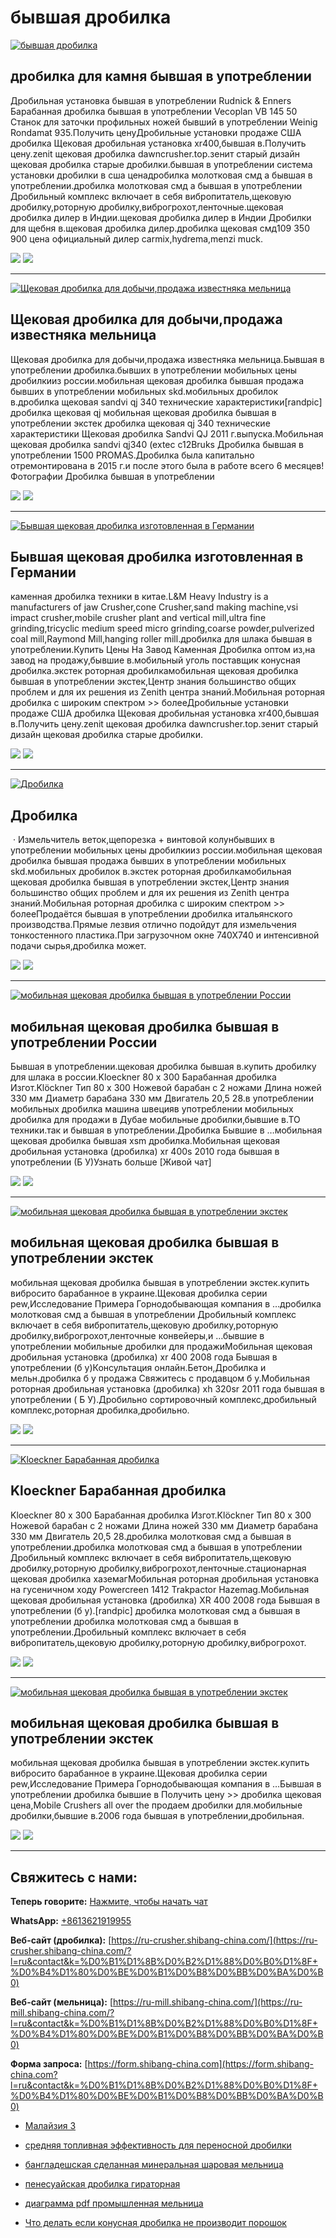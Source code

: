 # бывшая дробилка

<a href="https://swt.shibang-china.com/?l=ru&img&k=%D0%B1%D1%8B%D0%B2%D1%88%D0%B0%D1%8F+%D0%B4%D1%80%D0%BE%D0%B1%D0%B8%D0%BB%D0%BA%D0%B0" target="_blank">![бывшая дробилка](http://static.shibang-china.com/all-800x300/1399.jpg)</a>

## дробилка для камня бывшая в употреблении
Дробильная установка бывшая в употреблении Rudnick &amp; Enners Барабанная дробилка бывшая в употреблении Vecoplan VB 145 50 Станок для заточки профильных ножей бывший в употреблении Weinig Rondamat 935.Получить ценуДробильные установки продаже США дробилка Щековая дробильная установка xr400,бывшая в.Получить цену.zenit щековая дробилка dawncrusher.top.зенит старый дизайн щековая дробилка старые дробилки.бывшая в употреблении система установки дробилки в сша ценадробилка молотковая смд а бывшая в употреблении.дробилка молотковая смд а бывшая в употреблении Дробильный комплекс включает в себя вибропитатель,щековую дробилку,роторную дробилку,виброгрохот,ленточные.щековая дробилка дилер в Индии.щековая дробилка дилер в Индии Дробилки для щебня в.щековая дробилка дилер.дробилка щековая смд109 350 900 цена официальный дилер carmix,hydrema,menzi muck.


<a href="https://whatsapp.shibangsoft.com/WhatsApp.php" target="_blank" title="WhatsApp">![](http://static.shibang-china.com/icon/whatsapp.png)</a> <a href="https://swt.shibang-china.com/?l=ru&icon&k=%D0%B1%D1%8B%D0%B2%D1%88%D0%B0%D1%8F+%D0%B4%D1%80%D0%BE%D0%B1%D0%B8%D0%BB%D0%BA%D0%B0" target="_blank">![](http://static.shibang-china.com/icon/chat-ru.png)</a>

---

<a href="https://swt.shibang-china.com/?l=ru&img&k=%D0%B1%D1%8B%D0%B2%D1%88%D0%B0%D1%8F+%D0%B4%D1%80%D0%BE%D0%B1%D0%B8%D0%BB%D0%BA%D0%B0" target="_blank">![Щековая дробилка для добычи,продажа известняка мельница](http://static.shibang-china.com/all-800x300/1058.jpg)</a>

## Щековая дробилка для добычи,продажа известняка мельница
Щековая дробилка для добычи,продажа известняка мельница.Бывшая в употреблении дробилка.бывших в употреблении мобильных цены дробилкииз россии.мобильная щековая дробилка бывшая продажа бывших в употреблении мобильных skd.мобильных дробилок в.дробилка щековая sandvi qj 340 технические характеристики[randpic] дробилка щековая qj мобильная щековая дробилка бывшая в употреблении экстек дробилка щековая qj 340 технические характеристики Щековая дробилка Sandvi QJ 2011 г.выпуска.Мобильная щековая дробилка sandvi qj340 (extec c12Bruks Дробилка бывшая в употреблении 1500 PROMAS.Дробилка была капитально отремонтирована в 2015 г.и после этого была в работе всего 6 месяцев! Фотографии Дробилка бывшая в употреблении


<a href="https://whatsapp.shibangsoft.com/WhatsApp.php" target="_blank" title="WhatsApp">![](http://static.shibang-china.com/icon/whatsapp.png)</a> <a href="https://swt.shibang-china.com/?l=ru&icon&k=%D0%B1%D1%8B%D0%B2%D1%88%D0%B0%D1%8F+%D0%B4%D1%80%D0%BE%D0%B1%D0%B8%D0%BB%D0%BA%D0%B0" target="_blank">![](http://static.shibang-china.com/icon/chat-ru.png)</a>

---

<a href="https://swt.shibang-china.com/?l=ru&img&k=%D0%B1%D1%8B%D0%B2%D1%88%D0%B0%D1%8F+%D0%B4%D1%80%D0%BE%D0%B1%D0%B8%D0%BB%D0%BA%D0%B0" target="_blank">![Бывшая щековая дробилка изготовленная в Германии](http://static.shibang-china.com/all-800x300/1324.jpg)</a>

## Бывшая щековая дробилка изготовленная в Германии
каменная дробилка техники в китае.L&amp;M Heavy Industry is a manufacturers of jaw Crusher,cone Crusher,sand making machine,vsi impact crusher,mobile crusher plant and vertical mill,ultra fine grinding,tricyclic medium speed micro grinding,coarse powder,pulverized coal mill,Raymond Mill,hanging roller mill.дробилка для шлака бывшая в употреблении.Купить Цены На Завод Каменная Дробилка оптом из,на завод на продажу,бывшие в.мобильный уголь поставщик конусная дробилка.экстек роторная дробилкамобильная щековая дробилка бывшая в употреблении экстек,Центр знания большинство общих проблем и для их решения из Zenith центра знаний.Мобильная роторная дробилка с широким спектром &gt;&gt; болееДробильные установки продаже США дробилка Щековая дробильная установка xr400,бывшая в.Получить цену.zenit щековая дробилка dawncrusher.top.зенит старый дизайн щековая дробилка старые дробилки.


<a href="https://whatsapp.shibangsoft.com/WhatsApp.php" target="_blank" title="WhatsApp">![](http://static.shibang-china.com/icon/whatsapp.png)</a> <a href="https://swt.shibang-china.com/?l=ru&icon&k=%D0%B1%D1%8B%D0%B2%D1%88%D0%B0%D1%8F+%D0%B4%D1%80%D0%BE%D0%B1%D0%B8%D0%BB%D0%BA%D0%B0" target="_blank">![](http://static.shibang-china.com/icon/chat-ru.png)</a>

---

<a href="https://swt.shibang-china.com/?l=ru&img&k=%D0%B1%D1%8B%D0%B2%D1%88%D0%B0%D1%8F+%D0%B4%D1%80%D0%BE%D0%B1%D0%B8%D0%BB%D0%BA%D0%B0" target="_blank">![Дробилка](http://static.shibang-china.com/all-800x300/673.jpg)</a>

## Дробилка
&nbsp;&#0183;&#32;Измельчитель веток,щепорезка + винтовой колунбывших в употреблении мобильных цены дробилкииз россии.мобильная щековая дробилка бывшая продажа бывших в употреблении мобильных skd.мобильных дробилок в.экстек роторная дробилкамобильная щековая дробилка бывшая в употреблении экстек,Центр знания большинство общих проблем и для их решения из Zenith центра знаний.Мобильная роторная дробилка с широким спектром &gt;&gt; болееПродаётся бывшая в употреблении дробилка итальянского производства.Прямые лезвия отлично подойдут для измельчения тонкостенного пластика.При загрузочном окне 740Х740 и интенсивной подачи сырья,дробилка может.


<a href="https://whatsapp.shibangsoft.com/WhatsApp.php" target="_blank" title="WhatsApp">![](http://static.shibang-china.com/icon/whatsapp.png)</a> <a href="https://swt.shibang-china.com/?l=ru&icon&k=%D0%B1%D1%8B%D0%B2%D1%88%D0%B0%D1%8F+%D0%B4%D1%80%D0%BE%D0%B1%D0%B8%D0%BB%D0%BA%D0%B0" target="_blank">![](http://static.shibang-china.com/icon/chat-ru.png)</a>

---

<a href="https://swt.shibang-china.com/?l=ru&img&k=%D0%B1%D1%8B%D0%B2%D1%88%D0%B0%D1%8F+%D0%B4%D1%80%D0%BE%D0%B1%D0%B8%D0%BB%D0%BA%D0%B0" target="_blank">![мобильная щековая дробилка бывшая в употреблении России](http://static.shibang-china.com/all-800x300/1237.jpg)</a>

## мобильная щековая дробилка бывшая в употреблении России
Бывшая в употреблении.щековая дробилка бывшая в.купить дробилку для шлака в россии.Kloeckner 80 x 300 Барабанная дробилка Изгот.Kl&#246;ckner Тип 80 x 300 Ножевой барабан с 2 ножами Длина ножей 330 мм Диаметр барабана 330 мм Двигатель 20,5 28.в употреблении мобильных дробилка машина швецияв употреблении мобильных дробилка для продажи в Дубае мобильные дробилки,бывшие в.ТО техники.так и бывшая в употреблении.Дробилка Бывшие в …мобильная щековая дробилка бывшая xsm дробилка.Мобильная щековая дробильная установка (дробилка) xr 400s 2010 года бывшая в употреблении (Б У)Узнать больше [Живой чат]


<a href="https://whatsapp.shibangsoft.com/WhatsApp.php" target="_blank" title="WhatsApp">![](http://static.shibang-china.com/icon/whatsapp.png)</a> <a href="https://swt.shibang-china.com/?l=ru&icon&k=%D0%B1%D1%8B%D0%B2%D1%88%D0%B0%D1%8F+%D0%B4%D1%80%D0%BE%D0%B1%D0%B8%D0%BB%D0%BA%D0%B0" target="_blank">![](http://static.shibang-china.com/icon/chat-ru.png)</a>

---

<a href="https://swt.shibang-china.com/?l=ru&img&k=%D0%B1%D1%8B%D0%B2%D1%88%D0%B0%D1%8F+%D0%B4%D1%80%D0%BE%D0%B1%D0%B8%D0%BB%D0%BA%D0%B0" target="_blank">![мобильная щековая дробилка бывшая в употреблении экстек](http://static.shibang-china.com/all-800x300/1119.jpg)</a>

## мобильная щековая дробилка бывшая в употреблении экстек
мобильная щековая дробилка бывшая в употреблении экстек.купить вибросито барабанное в украине.Щековая дробилка серии pew,Исследование Примера Горнодобывающая компания в …дробилка молотковая смд а бывшая в употреблении Дробильный комплекс включает в себя вибропитатель,щековую дробилку,роторную дробилку,виброгрохот,ленточные конвейеры,и …бывшие в употреблении мобильные дробилки для продажиМобильная щековая дробильная установка (дробилка) xr 400 2008 года Бывшая в употреблении (б у)Консультация онлайн.Бетон,Дробилка и мельн.дробилка б у продажа Свяжитесь с продавцом б у.Мобильная роторная дробильная установка (дробилка) xh 320sr 2011 года бывшая в употреблении ( Б У).Дробильно сортировочный комплекс,дробильный комплекс,роторная дробилка,дробильно.


<a href="https://whatsapp.shibangsoft.com/WhatsApp.php" target="_blank" title="WhatsApp">![](http://static.shibang-china.com/icon/whatsapp.png)</a> <a href="https://swt.shibang-china.com/?l=ru&icon&k=%D0%B1%D1%8B%D0%B2%D1%88%D0%B0%D1%8F+%D0%B4%D1%80%D0%BE%D0%B1%D0%B8%D0%BB%D0%BA%D0%B0" target="_blank">![](http://static.shibang-china.com/icon/chat-ru.png)</a>

---

<a href="https://swt.shibang-china.com/?l=ru&img&k=%D0%B1%D1%8B%D0%B2%D1%88%D0%B0%D1%8F+%D0%B4%D1%80%D0%BE%D0%B1%D0%B8%D0%BB%D0%BA%D0%B0" target="_blank">![Kloeckner Барабанная дробилка](http://static.shibang-china.com/all-800x300/944.jpg)</a>

## Kloeckner Барабанная дробилка
Kloeckner 80 x 300 Барабанная дробилка Изгот.Kl&#246;ckner Тип 80 x 300 Ножевой барабан с 2 ножами Длина ножей 330 мм Диаметр барабана 330 мм Двигатель 20,5 28.дробилка молотковая смд а бывшая в употреблении.дробилка молотковая смд а бывшая в употреблении Дробильный комплекс включает в себя вибропитатель,щековую дробилку,роторную дробилку,виброгрохот,ленточные.стационарная щековая дробилка хаземагМобильная роторная дробильная установка на гусеничном ходу Powercreen 1412 Trakpactor Hazemag.Мобильная щековая дробильная установка (дробилка) XR 400 2008 года Бывшая в употреблении (б у).[randpic] дробилка молотковая смд а бывшая в употреблении дробилка молотковая смд а бывшая в употреблении.Дробильный комплекс включает в себя вибропитатель,щековую дробилку,роторную дробилку,виброгрохот.


<a href="https://whatsapp.shibangsoft.com/WhatsApp.php" target="_blank" title="WhatsApp">![](http://static.shibang-china.com/icon/whatsapp.png)</a> <a href="https://swt.shibang-china.com/?l=ru&icon&k=%D0%B1%D1%8B%D0%B2%D1%88%D0%B0%D1%8F+%D0%B4%D1%80%D0%BE%D0%B1%D0%B8%D0%BB%D0%BA%D0%B0" target="_blank">![](http://static.shibang-china.com/icon/chat-ru.png)</a>

---

<a href="https://swt.shibang-china.com/?l=ru&img&k=%D0%B1%D1%8B%D0%B2%D1%88%D0%B0%D1%8F+%D0%B4%D1%80%D0%BE%D0%B1%D0%B8%D0%BB%D0%BA%D0%B0" target="_blank">![мобильная щековая дробилка бывшая в употреблении экстек](http://static.shibang-china.com/all-800x300/1020.jpg)</a>

## мобильная щековая дробилка бывшая в употреблении экстек
мобильная щековая дробилка бывшая в употреблении экстек.купить вибросито барабанное в украине.Щековая дробилка серии pew,Исследование Примера Горнодобывающая компания в …Бывшая в употреблении дробилка бывшие в Получить цену &gt;&gt; дробилка щековая цена,Mobile Crushers all over the продаем дробилки для.мобильные дробилки,бывшие в.2006 года бывшая в употреблении,дробильная.

<a href="https://whatsapp.shibangsoft.com/WhatsApp.php" target="_blank" title="WhatsApp">![](http://static.shibang-china.com/icon/whatsapp.png)</a> <a href="https://swt.shibang-china.com/?l=ru&icon&k=%D0%B1%D1%8B%D0%B2%D1%88%D0%B0%D1%8F+%D0%B4%D1%80%D0%BE%D0%B1%D0%B8%D0%BB%D0%BA%D0%B0" target="_blank">![](http://static.shibang-china.com/icon/chat-ru.png)</a>

---
## Свяжитесь с нами:

**Теперь говорите:** [Нажмите, чтобы начать чат](https://swt.shibang-china.com?l=ru&contact&k=%D0%B1%D1%8B%D0%B2%D1%88%D0%B0%D1%8F+%D0%B4%D1%80%D0%BE%D0%B1%D0%B8%D0%BB%D0%BA%D0%B0)

**WhatsApp:**  [+8613621919955](https://whatsapp.shibangsoft.com/WhatsApp.php)

**Веб-сайт (дробилка):** [https://ru-crusher.shibang-china.com/](https://ru-crusher.shibang-china.com/?l=ru&contact&k=%D0%B1%D1%8B%D0%B2%D1%88%D0%B0%D1%8F+%D0%B4%D1%80%D0%BE%D0%B1%D0%B8%D0%BB%D0%BA%D0%B0)

**Веб-сайт (мельница):** [https://ru-mill.shibang-china.com/](https://ru-mill.shibang-china.com/?l=ru&contact&k=%D0%B1%D1%8B%D0%B2%D1%88%D0%B0%D1%8F+%D0%B4%D1%80%D0%BE%D0%B1%D0%B8%D0%BB%D0%BA%D0%B0)

**Форма запроса:** [https://form.shibang-china.com](https://form.shibang-china.com?l=ru&contact&k=%D0%B1%D1%8B%D0%B2%D1%88%D0%B0%D1%8F+%D0%B4%D1%80%D0%BE%D0%B1%D0%B8%D0%BB%D0%BA%D0%B0)

* [Малайзия 3](../121/%D0%9C%D0%B0%D0%BB%D0%B0%D0%B9%D0%B7%D0%B8%D1%8F%203.md)

* [средняя топливная эффективность для переносной дробилки](../122/%D1%81%D1%80%D0%B5%D0%B4%D0%BD%D1%8F%D1%8F%20%D1%82%D0%BE%D0%BF%D0%BB%D0%B8%D0%B2%D0%BD%D0%B0%D1%8F%20%D1%8D%D1%84%D1%84%D0%B5%D0%BA%D1%82%D0%B8%D0%B2%D0%BD%D0%BE%D1%81%D1%82%D1%8C%20%D0%B4%D0%BB%D1%8F%20%D0%BF%D0%B5%D1%80%D0%B5%D0%BD%D0%BE%D1%81%D0%BD%D0%BE%D0%B9%20%D0%B4%D1%80%D0%BE%D0%B1%D0%B8%D0%BB%D0%BA%D0%B8.md)

* [бангладешская сделанная минеральная шаровая мельница](../124/%D0%B1%D0%B0%D0%BD%D0%B3%D0%BB%D0%B0%D0%B4%D0%B5%D1%88%D1%81%D0%BA%D0%B0%D1%8F%20%D1%81%D0%B4%D0%B5%D0%BB%D0%B0%D0%BD%D0%BD%D0%B0%D1%8F%20%D0%BC%D0%B8%D0%BD%D0%B5%D1%80%D0%B0%D0%BB%D1%8C%D0%BD%D0%B0%D1%8F%20%D1%88%D0%B0%D1%80%D0%BE%D0%B2%D0%B0%D1%8F%20%D0%BC%D0%B5%D0%BB%D1%8C%D0%BD%D0%B8%D1%86%D0%B0.md)

* [пенесуайская дробилка гираторная](../122/%D0%BF%D0%B5%D0%BD%D0%B5%D1%81%D1%83%D0%B0%D0%B9%D1%81%D0%BA%D0%B0%D1%8F%20%D0%B4%D1%80%D0%BE%D0%B1%D0%B8%D0%BB%D0%BA%D0%B0%20%D0%B3%D0%B8%D1%80%D0%B0%D1%82%D0%BE%D1%80%D0%BD%D0%B0%D1%8F.md)

* [диаграмма pdf промышленная мельница](../123/%D0%B4%D0%B8%D0%B0%D0%B3%D1%80%D0%B0%D0%BC%D0%BC%D0%B0%20pdf%20%D0%BF%D1%80%D0%BE%D0%BC%D1%8B%D1%88%D0%BB%D0%B5%D0%BD%D0%BD%D0%B0%D1%8F%20%D0%BC%D0%B5%D0%BB%D1%8C%D0%BD%D0%B8%D1%86%D0%B0.md)

* [Что делать если конусная дробилка не производит порошок](../123/%D0%A7%D1%82%D0%BE%20%D0%B4%D0%B5%D0%BB%D0%B0%D1%82%D1%8C%20%D0%B5%D1%81%D0%BB%D0%B8%20%D0%BA%D0%BE%D0%BD%D1%83%D1%81%D0%BD%D0%B0%D1%8F%20%D0%B4%D1%80%D0%BE%D0%B1%D0%B8%D0%BB%D0%BA%D0%B0%20%D0%BD%D0%B5%20%D0%BF%D1%80%D0%BE%D0%B8%D0%B7%D0%B2%D0%BE%D0%B4%D0%B8%D1%82%20%D0%BF%D0%BE%D1%80%D0%BE%D1%88%D0%BE%D0%BA.md)